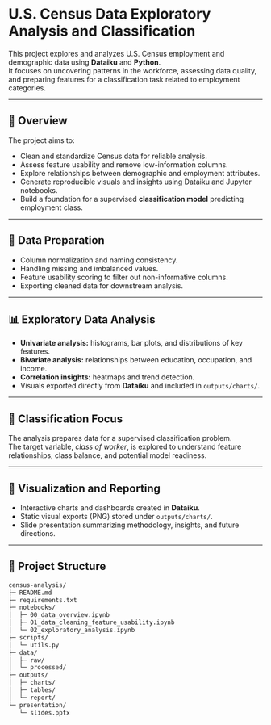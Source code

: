 # U.S. Census Data Exploratory Analysis and Classification

This project explores and analyzes U.S. Census employment and demographic data using **Dataiku** and **Python**.  
It focuses on uncovering patterns in the workforce, assessing data quality, and preparing features for a classification task related to employment categories.

---

## 📘 Overview

The project aims to:
- Clean and standardize Census data for reliable analysis.  
- Assess feature usability and remove low-information columns.  
- Explore relationships between demographic and employment attributes.  
- Generate reproducible visuals and insights using Dataiku and Jupyter notebooks.  
- Build a foundation for a supervised **classification model** predicting employment class.

---

## 🧹 Data Preparation

- Column normalization and naming consistency.  
- Handling missing and imbalanced values.  
- Feature usability scoring to filter out non-informative columns.  
- Exporting cleaned data for downstream analysis.

---

## 📊 Exploratory Data Analysis

- **Univariate analysis:** histograms, bar plots, and distributions of key features.  
- **Bivariate analysis:** relationships between education, occupation, and income.  
- **Correlation insights:** heatmaps and trend detection.  
- Visuals exported directly from **Dataiku** and included in `outputs/charts/`.

---

## 🤖 Classification Focus

The analysis prepares data for a supervised classification problem.  
The target variable, *class of worker*, is explored to understand feature relationships, class balance, and potential model readiness.

---

## 🧠 Visualization and Reporting

- Interactive charts and dashboards created in **Dataiku**.  
- Static visual exports (PNG) stored under `outputs/charts/`.  
- Slide presentation summarizing methodology, insights, and future directions.

---

## 📂 Project Structure

```bash
census-analysis/
├─ README.md
├─ requirements.txt
├─ notebooks/
│  ├─ 00_data_overview.ipynb
│  ├─ 01_data_cleaning_feature_usability.ipynb
│  └─ 02_exploratory_analysis.ipynb
├─ scripts/
│  └─ utils.py
├─ data/
│  ├─ raw/
│  └─ processed/
├─ outputs/
│  ├─ charts/
│  ├─ tables/
│  └─ report/
└─ presentation/
   └─ slides.pptx


